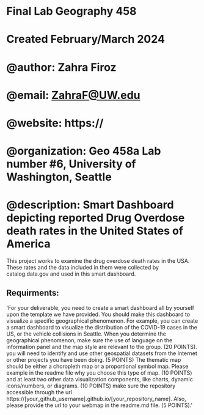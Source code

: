 # Final Lab Geography 458
# Created February/March 2024
# @author:          Zahra Firoz
# @email:           ZahraF@UW.edu
# @website:         https://
# @organization:    Geo 458a Lab number #6, University of Washington, Seattle
# @description:     Smart Dashboard depicting reported Drug Overdose death rates in the United States of America

This project works to examine the drug overdose death rates in the USA. These rates and the data included in them were collected by catalog.data.gov and used in this smart dashboard. 


## Requirments:
'For your deliverable, you need to create a smart dashboard all by yourself upon the template we have provided. You should make this dashboard to visualize a specific geographical phenomenon. For example, you can create a smart dashboard to visualize the distribution of the COVID-19 cases in the US, or the vehicle collisions in Seattle. When you determine the geographical phenomenon, make sure the use of language on the information panel and the map style are relevant to the group. (20 POINTS).
you will need to identify and use other geospatial datasets from the Internet or other projects you have been doing. (5 POINTS)
The thematic map should be either a choropleth map or a proportional symbol map. Please example in the readme file why you choose this type of map. (10 POINTS)
and at least two other data visualization components, like charts, dynamic icons/numbers, or diagrams. (10 POINTS)
make sure the repository accessible through the url https://[your_github_username].github.io/[your_repository_name]. Also, please provide the url to your webmap in the readme.md file. (5 POINTS).'
